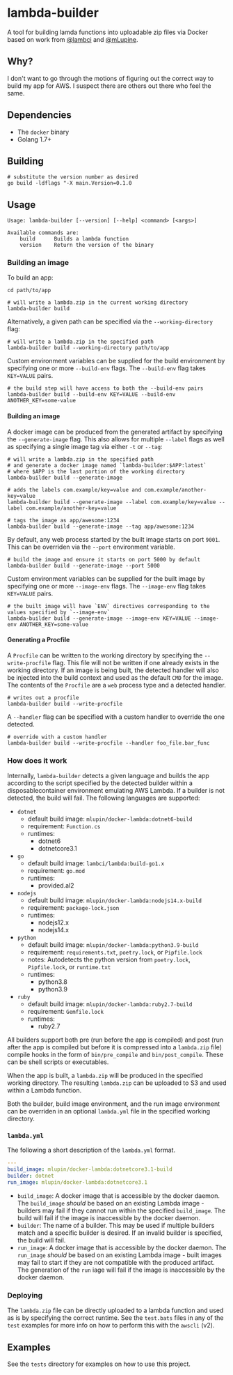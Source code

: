 # lambda-builder

A tool for building lamda functions into uploadable zip files via Docker based on work from [@lambci](https://github.com/lambci/docker-lambda) and [@mLupine](https://github.com/mLupine/docker-lambda).

## Why?

I don't want to go through the motions of figuring out the correct way to build my app for AWS. I suspect there are others out there who feel the same.

## Dependencies

- The `docker` binary
- Golang 1.7+

## Building

```shell
# substitute the version number as desired
go build -ldflags "-X main.Version=0.1.0
```

## Usage

```
Usage: lambda-builder [--version] [--help] <command> [<args>]

Available commands are:
    build      Builds a lambda function
    version    Return the version of the binary
```

### Building an image

To build an app:

```shell
cd path/to/app

# will write a lambda.zip in the current working directory
lambda-builder build
```

Alternatively, a given path can be specified via the `--working-directory` flag:

```shell
# will write a lambda.zip in the specified path
lambda-builder build --working-directory path/to/app
```

Custom environment variables can be supplied for the build environment by specifying one or more `--build-env` flags. The `--build-env` flag takes `KEY=VALUE` pairs.

```shell
# the build step will have access to both the --build-env pairs
lambda-builder build --build-env KEY=VALUE --build-env ANOTHER_KEY=some-value
```

#### Building an image

A docker image can be produced from the generated artifact by specifying the `--generate-image` flag. This also allows for multiple `--label`  flags as well as specifying a single image tag via either `-t` or `--tag`:

```shell
# will write a lambda.zip in the specified path
# and generate a docker image named `lambda-builder:$APP:latest`
# where $APP is the last portion of the working directory
lambda-builder build --generate-image

# adds the labels com.example/key=value and com.example/another-key=value
lambda-builder build --generate-image --label com.example/key=value --label com.example/another-key=value

# tags the image as app/awesome:1234
lambda-builder build --generate-image --tag app/awesome:1234
```

By default, any web process started by the built image starts on port `9001`. This can be overriden via the `--port` environment variable.

```shell
# build the image and ensure it starts on port 5000 by default
lambda-builder build --generate-image --port 5000
````

Custom environment variables can be supplied for the built image by specifying one or more `--image-env` flags. The `--image-env` flag takes `KEY=VALUE` pairs.

```shell
# the built image will have `ENV` directives corresponding to the values specified by `--image-env`
lambda-builder build --generate-image --image-env KEY=VALUE --image-env ANOTHER_KEY=some-value
```

#### Generating a Procfile

A `Procfile` can be written to the working directory by specifying the `--write-procfile` flag. This file will not be written if one already exists in the working directory. If an image is being built, the detected handler will also be injected into the build context and used as the default `CMD` for the image. The contents of the `Procfile` are a `web` process type and a detected handler.

```shell
# writes out a procfile
lambda-builder build --write-procfile
```

A `--handler` flag can be specified with a custom handler to override the one detected.

```shell
# override with a custom handler
lambda-builder build --write-procfile --handler foo_file.bar_func
```

### How does it work

Internally, `lambda-builder` detects a given language and builds the app according to the script specified by the detected builder within a disposablecontainer environment emulating AWS Lambda. If a builder is not detected, the build will fail. The following languages are supported:

- `dotnet`
  - default build image: `mlupin/docker-lambda:dotnet6-build`
  - requirement: `Function.cs`
  - runtimes:
    - dotnet6
    - dotnetcore3.1
- `go`
  - default build image: `lambci/lambda:build-go1.x`
  - requirement: `go.mod`
  - runtimes:
    - provided.al2
- `nodejs`
  - default build image: `mlupin/docker-lambda:nodejs14.x-build`
  - requirement: `package-lock.json`
  - runtimes:
    - nodejs12.x
    - nodejs14.x
- `python`
  - default build image: `mlupin/docker-lambda:python3.9-build`
  - requirement: `requirements.txt`, `poetry.lock`, or `Pipfile.lock`
  - notes: Autodetects the python version from `poetry.lock`, `Pipfile.lock`, or `runtime.txt`
  - runtimes:
    - python3.8
    - python3.9
- `ruby`
  - default build image: `mlupin/docker-lambda:ruby2.7-build`
  - requirement: `Gemfile.lock`
  - runtimes:
    - ruby2.7

All builders support both pre (run before the app is compiled) and post (run after the app is compiled but before it is compressed into a `lambda.zip` file) compile hooks in the form of `bin/pre_compile` and `bin/post_compile`. These can be shell scripts or executables.

When the app is built, a `lambda.zip` will be produced in the specified working directory. The resulting `lambda.zip` can be uploaded to S3 and used within a Lambda function.

Both the builder, build image environment, and the run image environment can be overriden in an optional `lambda.yml` file in the specified working directory.

### `lambda.yml`

The following a short description of the `lambda.yml` format.

```yaml
---
build_image: mlupin/docker-lambda:dotnetcore3.1-build
builder: dotnet
run_image: mlupin/docker-lambda:dotnetcore3.1
```

- `build_image`: A docker image that is accessible by the docker daemon. The `build_image` _should_ be based on an existing Lambda image - builders may fail if they cannot run within the specified `build_image`. The build will fail if the image is inaccessible by the docker daemon.
- `builder`: The name of a builder. This may be used if multiple builders match and a specific builder is desired. If an invalid builder is specified, the build will fail.
- `run_image`: A docker image that is accessible by the docker daemon. The `run_image` _should_ be based on an existing Lambda image - built images may fail to start if they are not compatible with the produced artifact. The generation of the `run` iage will fail if the image is inaccessible by the docker daemon.

### Deploying

The `lambda.zip` file can be directly uploaded to a lambda function and used as is by specifying the correct runtime. See the `test.bats` files in any of the `test` examples for more info on how to perform this with the `awscli` (v2).

## Examples

See the `tests` directory for examples on how to use this project.
